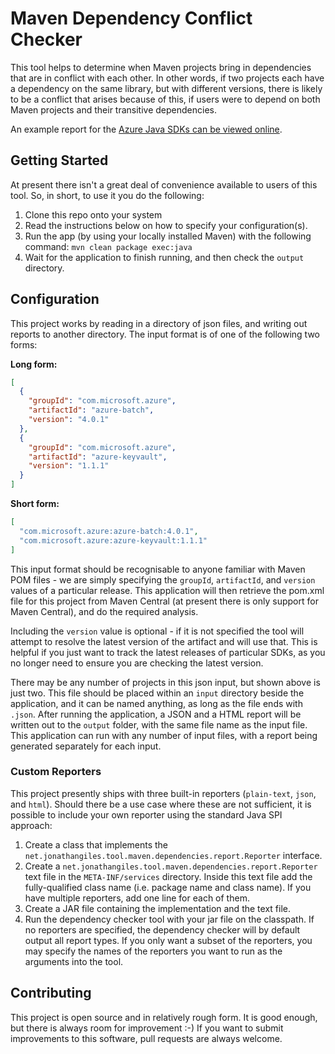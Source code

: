 # Maven Dependency Conflict Checker

This tool helps to determine when Maven projects bring in  dependencies that are in conflict with each other. In other 
words, if two projects each have a dependency on the same library, but with different versions, there is likely to be
a conflict that arises because of this, if users were to depend on both Maven projects and their transitive dependencies.

An example report for the [Azure Java SDKs can be viewed online](https://azurejavadocs.z5.web.core.windows.net/dependency-conflicts.html).

## Getting Started

At present there isn't a great deal of convenience available to users of this tool. So, in short, to use it you do the 
following:

1. Clone this repo onto your system
2. Read the instructions below on how to specify your configuration(s).
3. Run the app (by using your locally installed Maven) with the following command: `mvn clean package exec:java`
4. Wait for the application to finish running, and then check the `output` directory.

## Configuration

This project works by reading in a directory of json files, and writing out reports to another directory. The input
format is of one of the following two forms:

**Long form:**

```json
[
  {
    "groupId": "com.microsoft.azure",
    "artifactId": "azure-batch",
    "version": "4.0.1"
  },
  {
    "groupId": "com.microsoft.azure",
    "artifactId": "azure-keyvault",
    "version": "1.1.1"
  }
]
```

**Short form:**

```json
[
  "com.microsoft.azure:azure-batch:4.0.1",
  "com.microsoft.azure:azure-keyvault:1.1.1"
]
```

This input format should be recognisable to anyone familiar with Maven POM files - we are simply specifying the
`groupId`, `artifactId`, and `version` values of a particular release. This application will then retrieve the pom.xml
file for this project from Maven Central (at present there is only support for Maven Central), and do the required
analysis.

Including the `version` value is optional - if it is not specified the tool will attempt to resolve the latest version
of the artifact and will use that. This is helpful if you just want to track the latest releases of particular SDKs, as
you no longer need to ensure you are checking the latest version.

There may be any number of projects in this json input, but shown above is just two. This file should be placed within
an `input` directory beside the application, and it can be named anything, as long as the file ends with `.json`. After
running the application, a JSON and a HTML report will be written out to the `output` folder, with the same file name
as the input file. This application can run with any number of input files, with a report being generated separately for 
each input.

### Custom Reporters

This project presently ships with three built-in reporters (`plain-text`, `json`, and `html`). Should there be a use case
where these are not sufficient, it is possible to include your own reporter using the standard Java SPI approach:

1. Create a class that implements the `net.jonathangiles.tool.maven.dependencies.report.Reporter` interface.
2. Create a `net.jonathangiles.tool.maven.dependencies.report.Reporter` text file in the `META-INF/services` directory.
   Inside this text file add the fully-qualified class name (i.e. package name and class name). If you have multiple 
   reporters, add one line for each of them.
3. Create a JAR file containing the implementation and the text file.
4. Run the dependency checker tool with your jar file on the classpath. If no reporters are specified, the dependency 
   checker will by default output all report types. If you only want a subset of the reporters, you may specify the names
   of the reporters you want to run as the arguments into the tool.

## Contributing

This project is open source and in relatively rough form. It is good enough, but there is always room for improvement :-)
If you want to submit improvements to this software, pull requests are always welcome. 